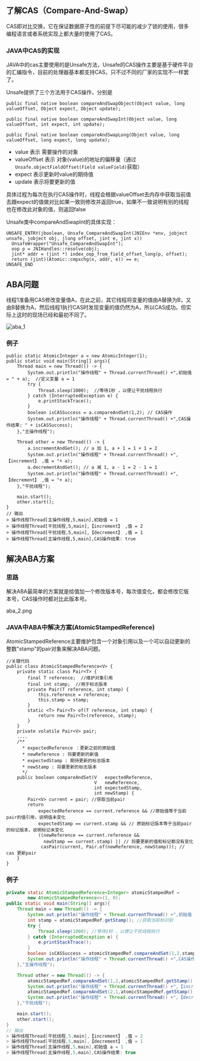 ## 了解CAS（Compare-And-Swap）

CAS即对比交换，它在保证数据原子性的前提下尽可能的减少了锁的使用，很多编程语言或者系统实现上都大量的使用了CAS。

### JAVA中CAS的实现

JAVA中的cas主要使用的是Unsafe方法，Unsafe的CAS操作主要是基于硬件平台的汇编指令，目前的处理器基本都支持CAS，只不过不同的厂家的实现不一样罢了。

Unsafe提供了三个方法用于CAS操作，分别是

```
public final native boolean compareAndSwapObject(Object value, long valueOffset, Object expect, Object update);

public final native boolean compareAndSwapInt(Object value, long valueOffset, int expect, int update);

public final native boolean compareAndSwapLong(Object value, long valueOffset, long expect, long update);
```

- value 表示 需要操作的对象
- valueOffset 表示 对象(value)的地址的偏移量（通过`Unsafe.objectFieldOffset(Field valueField)`获取）
- expect 表示更新时value的期待值
- update 表示将要更新的值

具体过程为每次在执行CAS操作时，线程会根据valueOffset去内存中获取当前值去跟expect的值做对比如果一致则修改并返回true，如果不一致说明有别的线程也在修改此对象的值，则返回false

Unsafe类中compareAndSwapInt的具体实现：

```
UNSAFE_ENTRY(jboolean, Unsafe_CompareAndSwapInt(JNIEnv *env, jobject unsafe, jobject obj, jlong offset, jint e, jint x))
  UnsafeWrapper("Unsafe_CompareAndSwapInt");
  oop p = JNIHandles::resolve(obj);
  jint* addr = (jint *) index_oop_from_field_offset_long(p, offset);
  return (jint)(Atomic::cmpxchg(x, addr, e)) == e;
UNSAFE_END
```

## ABA问题

线程1准备用CAS修改变量值A，在此之前，其它线程将变量的值由A替换为B，又由B替换为A，然后线程1执行CAS时发现变量的值仍然为A，所以CAS成功。但实际上这时的现场已经和最初不同了。



![aba_1](/Users/wenxinliu/devSpace/tech_remember/images/java_thread/aba_1.png)





### 例子

```
public static AtomicInteger a = new AtomicInteger(1);
public static void main(String[] args){
    Thread main = new Thread(() -> {
        System.out.println("操作线程" + Thread.currentThread() +",初始值 = " + a);  //定义变量 a = 1
        try {
            Thread.sleep(1000);  //等待1秒 ，以便让干扰线程执行
        } catch (InterruptedException e) {
            e.printStackTrace();
        }
        boolean isCASSuccess = a.compareAndSet(1,2); // CAS操作
        System.out.println("操作线程" + Thread.currentThread() +",CAS操作结果: " + isCASSuccess);
    },"主操作线程");

    Thread other = new Thread(() -> {
        a.incrementAndGet(); // a 加 1, a + 1 = 1 + 1 = 2
        System.out.println("操作线程" + Thread.currentThread() +",【increment】 ,值 = "+ a);
        a.decrementAndGet(); // a 减 1, a - 1 = 2 - 1 = 1
        System.out.println("操作线程" + Thread.currentThread() +",【decrement】 ,值 = "+ a);
    },"干扰线程");

    main.start();
    other.start();
}
// 输出
> 操作线程Thread[主操作线程,5,main],初始值 = 1
> 操作线程Thread[干扰线程,5,main],【increment】 ,值 = 2
> 操作线程Thread[干扰线程,5,main],【decrement】 ,值 = 1
> 操作线程Thread[主操作线程,5,main],CAS操作结果: true
```

## 解决ABA方案

### 思路

解决ABA最简单的方案就是给值加一个修改版本号，每次值变化，都会修改它版本号，CAS操作时都对比此版本号。



aba_2.png



### JAVA中ABA中解决方案(AtomicStampedReference)

AtomicStampedReference主要维护包含一个对象引用以及一个可以自动更新的整数"stamp"的pair对象来解决ABA问题。

```
//关键代码
public class AtomicStampedReference<V> {
    private static class Pair<T> {
        final T reference;  //维护对象引用
        final int stamp;  //用于标志版本
        private Pair(T reference, int stamp) {
            this.reference = reference;
            this.stamp = stamp;
        }
        static <T> Pair<T> of(T reference, int stamp) {
            return new Pair<T>(reference, stamp);
        }
    }
    private volatile Pair<V> pair;
    ....
    /**
      * expectedReference ：更新之前的原始值
      * newReference : 将要更新的新值
      * expectedStamp : 期待更新的标志版本
      * newStamp : 将要更新的标志版本
      */
    public boolean compareAndSet(V   expectedReference,
                                 V   newReference,
                                 int expectedStamp,
                                 int newStamp) {
        Pair<V> current = pair; //获取当前pair
        return
            expectedReference == current.reference && //原始值等于当前pair的值引用，说明值未变化
            expectedStamp == current.stamp && // 原始标记版本等于当前pair的标记版本，说明标记未变化
            ((newReference == current.reference &&
              newStamp == current.stamp) || // 将要更新的值和标记都没有变化
             casPair(current, Pair.of(newReference, newStamp))); // cas 更新pair
    }
}    
```

### 例子

```java
private static AtomicStampedReference<Integer> atomicStampedRef =
        new AtomicStampedReference<>(1, 0);
public static void main(String[] args){
    Thread main = new Thread(() -> {
        System.out.println("操作线程" + Thread.currentThread() +",初始值 a = " + atomicStampedRef.getReference());
        int stamp = atomicStampedRef.getStamp(); //获取当前标识别
        try {
            Thread.sleep(1000); //等待1秒 ，以便让干扰线程执行
        } catch (InterruptedException e) {
            e.printStackTrace();
        }
        boolean isCASSuccess = atomicStampedRef.compareAndSet(1,2,stamp,stamp +1);  //此时expectedReference未发生改变，但是stamp已经被修改了,所以CAS失败
        System.out.println("操作线程" + Thread.currentThread() +",CAS操作结果: " + isCASSuccess);
    },"主操作线程");

    Thread other = new Thread(() -> {
        atomicStampedRef.compareAndSet(1,2,atomicStampedRef.getStamp(),atomicStampedRef.getStamp() +1);
        System.out.println("操作线程" + Thread.currentThread() +",【increment】 ,值 = "+ atomicStampedRef.getReference());
        atomicStampedRef.compareAndSet(2,1,atomicStampedRef.getStamp(),atomicStampedRef.getStamp() +1);
        System.out.println("操作线程" + Thread.currentThread() +",【decrement】 ,值 = "+ atomicStampedRef.getReference());
    },"干扰线程");

    main.start();
    other.start();
}
// 输出
> 操作线程Thread[干扰线程,5,main],【increment】 ,值 = 2
> 操作线程Thread[干扰线程,5,main],【decrement】 ,值 = 1
> 操作线程Thread[主操作线程,5,main],初始值 a = 1
> 操作线程Thread[主操作线程,5,main],CAS操作结果: true
```